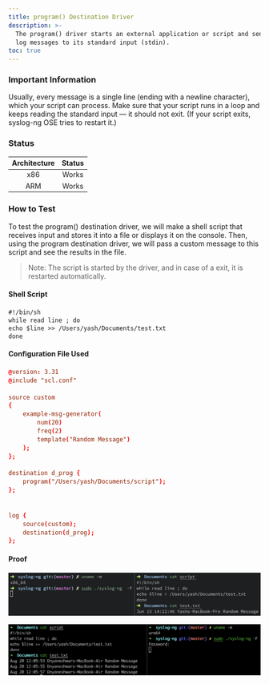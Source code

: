 ```yaml
---
title: program() Destination Driver
description: >-
  The program() driver starts an external application or script and sends the
  log messages to its standard input (stdin).
toc: true
---
```


### Important Information

Usually, every message is a single line (ending with a newline character), which your script can process. Make sure that your script runs in a loop and keeps reading the standard input — it should not exit. (If your script exits, syslog-ng OSE tries to restart it.)

### Status <a href="#status" id="status"></a>

| Architecture | Status |
| :----------: | :----: |
|      x86     |  Works |
|      ARM     |  Works |

### How to Test <a href="#how-to-test" id="how-to-test"></a>

To test the program() destination driver, we will make a shell script that receives input and stores it into a file or displays it on the console. Then, using the program destination driver, we will pass a custom message to this script and see the results in the file.&#x20;

> Note: The script is started by the driver, and in case of a exit, it is restarted automatically.

#### Shell Script <a href="#shell-script" id="shell-script"></a>

```shell
#!/bin/sh
while read line ; do
echo $line >> /Users/yash/Documents/test.txt
done
```

#### Configuration File Used <a href="#configuration-file-used" id="configuration-file-used"></a>

```conf
@version: 3.31
@include "scl.conf"

source custom
{
    example-msg-generator(
        num(20)
        freq(2)
        template("Random Message")
    );
};

destination d_prog {
    program("/Users/yash/Documents/script");
};


log {
    source(custom);
    destination(d_prog);
};
```

#### Proof

![Testing program() destination on macOS (x86)](</assets/images/Screenshot 2021-06-15 at 2.23.06 PM.png>)

![Testing program() destination on macOS (ARM)](</assets/images/Screen Shot 2021-08-20 at 12.06.18 PM.png>)

